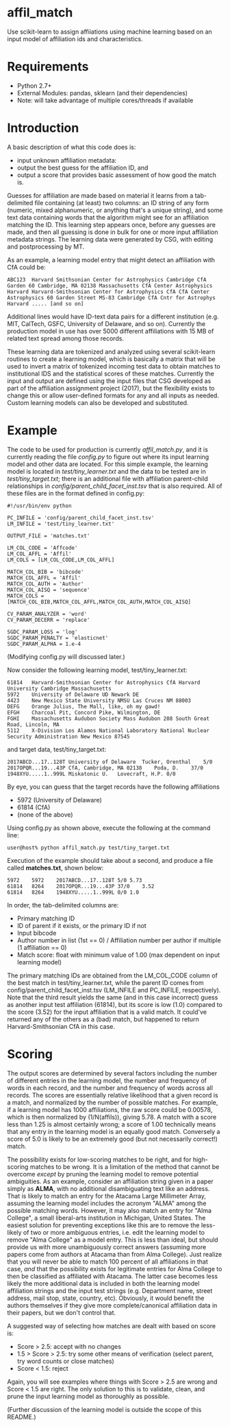 # affil_match
Use scikit-learn to assign affiiations using machine learning based on an input model of affiliation ids and characteristics.

# Requirements
* Python 2.7+
* External Modules: pandas, sklearn (and their dependencies)
* Note: will take advantage of multiple cores/threads if available

# Introduction

A basic description of what this code does is: 

* input unknown affiliation metadata: 
* output the best guess for the affiliation ID, and 
* output a score that provides basic assessment of how good the match is.

Guesses for affiliation are made based on material it learns from a tab-delimited file containing (at least) two columns: an ID string of any form (numeric, mixed alphanumeric, or anything that's a unique string), and some text data containing words that the algorithm might see for an affiliation matching the ID.  This learning step appears once, before any guesses are made, and then all guessing is done in bulk for one or more input affiliation metadata strings.  The learning data were generated by CSG, with editing and postprocessing by MT.

As an example, a learning model entry that might detect an affiliation with CfA could be:

```
ABC123  Harvard Smithsonian Center for Astrophysics Cambridge CfA Garden 60 Cambridge, MA 02138 Massachusetts CfA Center Astrophysics Harvard Harvard-Smithsonian Center for Astrophysics CfA CfA Center Astrophysics 60 Garden Street MS-83 Cambridge CfA Cntr for Astrophys Harvard ..... [and so on]
```

Additional lines would have ID-text data pairs for a different institution (e.g. MIT, CalTech, GSFC, University of Delaware, and so on).  Currently the production model in use has over 5000 different affiliations with 15 MB of related text spread among those records.

These learning data are tokenized and analyzed using several scikit-learn routines to create a learning model, which is basically a matrix that will be used to invert a matrix of tokenized incoming test data to obtain matches to institutional IDS and the statistical scores of these matches.  Currently the input and output are defined using the input files that CSG developed as part of the affiliation assignment project (2017), but the flexibility exists to change this or allow user-defined formats for any and all inputs as needed.  Custom learning models can also be developed and substituted.

# Example

The code to be used for production is currently *affil_match.py*, and it is currently reading the file *config.py* to figure out where its input learning model and other data are located.  For this simple example, the learning model is located in *test/tiny_learner.txt* and the data to be tested are in *test/tiny_target.txt*; there is an additional file with affiliation parent-child relationships in *config/parent_child_facet_inst.tsv* that is also required.  All of these files are in the format defined in config.py:

```
#!/usr/bin/env python

PC_INFILE = 'config/parent_child_facet_inst.tsv'
LM_INFILE = 'test/tiny_learner.txt'

OUTPUT_FILE = 'matches.txt'

LM_COL_CODE = 'Affcode'
LM_COL_AFFL = 'Affil'
LM_COLS = [LM_COL_CODE,LM_COL_AFFL]

MATCH_COL_BIB = 'bibcode'
MATCH_COL_AFFL = 'Affil'
MATCH_COL_AUTH = 'Author'
MATCH_COL_AISQ = 'sequence'
MATCH_COLS = [MATCH_COL_BIB,MATCH_COL_AFFL,MATCH_COL_AUTH,MATCH_COL_AISQ]

CV_PARAM_ANALYZER = 'word'
CV_PARAM_DECERR = 'replace'

SGDC_PARAM_LOSS = 'log'
SGDC_PARAM_PENALTY = 'elasticnet'
SGDC_PARAM_ALPHA = 1.e-4
```
(Modifying config.py will discussed later.)

Now consider the following learning model, test/tiny_learner.txt:
```
61814	Harvard-Smithsonian Center for Astrophysics CfA Harvard University Cambridge Massachusetts
5972	University of Delaware UD Newark DE
4423	New Mexico State University NMSU Las Cruces NM 88003
DEFG	Orange Julius, The Mall, like, oh my gawd!
EFGH	Charcoal Pit, Concord Pike, Wilmington, DE
FGHI	Massachusetts Audubon Society Mass Audubon 208 South Great Road, Lincoln, MA
5112	X-Division Los Alamos National Laboratory National Nuclear Security Administration New Mexico 87545
```
and target data, test/tiny_target.txt:

```
2017ABCD...17..128T	University of Delaware	Tucker, Orenthal	5/0
2017OPQR...19...43P	CfA, Cambridge, MA 02138	Poda, D.	37/0
1948XYU.....1..999L	Miskatonic U.	Lovecraft, H.P.	0/0
```

By eye, you can guess that the target records have the following affiliations

* 5972 (University of Delaware)
* 61814 (CfA)
* (none of the above)

Using config.py as shown above, execute the following at the command line:

```
user@host% python affil_match.py test/tiny_target.txt
```

Execution of the example should take about a second, and produce a file called **matches.txt**, shown below:

```
5972	5972	2017ABCD...17..128T	5/0	5.73
61814	8264	2017OPQR...19...43P	37/0	3.52
61814	8264	1948XYU.....1..999L	0/0	1.0
```

In order, the tab-delimited columns are: 
* Primary matching ID
* ID of parent if it exists, or the primary ID if not
* Input bibcode
* Author number in list (1st == 0) / Affiliation number per author if multiple (1 affiliation == 0)
* Match score: float with minimum value of 1.00 (max dependent on input learning model)

The primary matching IDs are obtained from the LM_COL_CODE column of the best match in test/tiny_learner.txt, while the parent ID comes from config/parent_child_facet_inst.tsv (LM_INFILE and PC_INFILE, respectively).  Note that the third result yields the same (and in this case incorrect) guess as another input test affiliation (61814), but its score is low (1.0) compared to the score (3.52) for the input affiliation that is a valid match.  It could've returned any of the others as a (bad) match, but happened to return Harvard-Smithsonian CfA in this case.

# Scoring

The output scores are determined by several factors including the number of different entries in the learning model, the number and frequency of words in each record, and the number and frequency of words across all records.  The scores are essentially relative likelihood that a given record is a match, and normalized by the number of possible matches.  For example, if a learning model has 1000 affiliations, the raw score could be 0.00578, which is then normalized by (1/N(affils)), giving 5.78.  A match with a score less than 1.25 is almost certainly wrong; a score of 1.00 technically means that any entry in the learning model is an equally good match.  Conversely a score of 5.0 is likely to be an extremely good (but not necessarily correct!) match.

The possibility exists for low-scoring matches to be right, and for high-scoring matches to be wrong.  It is a limitation of the method that cannot be overcome *except* by pruning the learning model to remove potential ambiguities.  As an example, consider an affiliation string given in a paper simply as **ALMA**, with no additional disambiguating text like an address.  That is likely to match an entry for the Atacama Large Millimeter Array, assuming the learning model includes the acronym "ALMA" among the possible matching words.  However, it may also match an entry for "Alma College", a small liberal-arts institution in Michigan, United States.  The easiest solution for preventing exceptions like this are to remove the less-likely of two or more ambiguous entries, i.e. edit the learning model to remove "Alma College" as a model entry.  This is less than ideal, but should provide us with more unambiguously correct answers (assuming more papers come from authors at Atacama than from Alma College).  Just realize that you will never be able to match 100 percent of all affiliations in that case, *and* that the possibility exists for legitimate entries for Alma College to then be classified as affiliated with Atacama.  The latter case becomes less likely the more additional data is included in both the learning model affiliation strings and the input test strings (e.g. Department name, street address, mail stop, state, country, etc).  Obviously, it would benefit the authors themselves if they give more complete/canonical affiliation data in their papers, but we don't control that.

A suggested way of selecting how matches are dealt with based on score is:

* Score > 2.5: accept with no changes
* 1.5 > Score > 2.5: try some other means of verification (select parent, try word counts or close matches)
* Score < 1.5: reject

Again, you will see examples where things with Score > 2.5 are wrong and Score < 1.5 are right.  The only solution to this is to validate, clean, and prune the input learning model as thoroughly as possible.

(Further discussion of the learning model is outside the scope of this README.)



